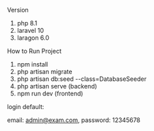 Version 
1. php 8.1
2. laravel 10
3. laragon 6.0

How to Run Project

1. npm install
2. php artisan migrate
3. php artisan db:seed --class=DatabaseSeeder
4. php artisan serve (backend)
5. npm run dev (frontend)

login default:

email: admin@exam.com, password: 12345678





